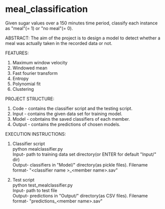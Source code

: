 # meal_classification
Given sugar values over a 150 minutes time period, classify each instance as "meal"(= 1) or "no meal"(= 0).

ABSTRACT:
The aim of the project is to design a model to detect whether a meal was actually taken in the recorded data or not.

FEATURES:
1. Maximum window velocity
2. Windowed mean
3. Fast fourier transform
4. Entropy
5. Polynomial fit
6. Clustering

PROJECT STRUCTURE:
1. Code - contains the classifier script and the testing script.
2. Input - contains the given data set for training model.
3. Model - cobntains the saved classifiers of each member.
4. Output - contains the predictions of chosen models.

EXECUTION INSTRUCTIONS:

1. Classifier script<br>
python mealclassifier.py<br>
Input- path to training data set directory(or ENTER for default "Input/" dir)<br>
Output- classifiers in "Model/" directory(as pickle files).
Filename format- "<classifier name \>_<member name\>.sav"

2. Test script<br>
python test_mealclassifier.py<br>
Input- path to test file<br>
Output- predictions in "Output/" directory(as CSV files).
Filename format- "predictions_<member name\>.sav"
